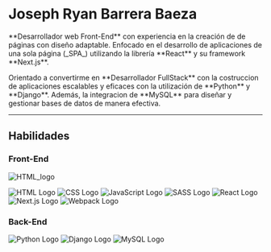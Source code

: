 <link rel="stylesheet" type="text/css" href="styles/styles.css" />

<h1>Joseph Ryan Barrera Baeza</h1>

<p>**Desarrollador web Front-End** con experiencia en la creación de de páginas con diseño adaptable. Enfocado en el desarrollo de aplicaciones de una sola página (_SPA_) utilizando la librería **React** y su framework **Next.js**.</p>

<p>Orientado a convertirme en **Desarrollador FullStack** con la costruccion de aplicaciones escalables y eficaces con la utilización de **Python** y **Django**. Además, la integracion de **MySQL** para diseñar y gestionar bases de datos de manera efectiva.</p>

---

## **Habilidades**

### **Front-End**

<img src="images/html_logo.svg" alt="HTML_logo" />

![HTML Logo](images/html_logo.svg)
![CSS Logo](images/css_logo.svg)
![JavaScript Logo](images/javascript_logo.svg)
![SASS Logo](images/sass_logo.svg)
![React Logo](images/react_logo.svg)
![Next.js Logo](images/nextjs_logo1.svg)
![Webpack Logo](images/webpack_logo.svg)

### **Back-End**
![Python Logo](images/python_logo.svg)
![Django Logo](images/django_logo.svg)
![MySQL Logo](images/mysql_logo.svg)